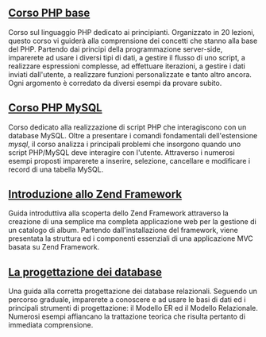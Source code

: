 ## [Corso PHP base](/corsi/corso-php-base/)

Corso sul linguaggio PHP dedicato ai principianti. Organizzato in 20 lezioni, questo corso vi guiderà alla comprensione dei concetti che stanno alla base del PHP. Partendo dai principi della programmazione server-side, imparerete ad usare i diversi tipi di dati, a gestire il flusso di uno script, a realizzare espressioni complesse, ad effettuare iterazioni, a gestire i dati inviati dall'utente, a realizzare funzioni personalizzate e tanto altro ancora. Ogni argomento è corredato da diversi esempi da provare subito.

## [Corso PHP MySQL](/corsi/corso-php-mysql/)

Corso dedicato alla realizzazione di script PHP che interagiscono con un database MySQL. Oltre a presentare i comandi fondamentali dell'estensione _mysql_, il corso analizza i principali problemi che insorgono quando uno script PHP/MySQL deve interagire con l'utente. Attraverso i numerosi esempi proposti imparerete a inserire, selezione, cancellare e modificare i record di una tabella MySQL.

## [Introduzione allo Zend Framework](/corsi/corso-zend-framework/)

Guida introduttiva alla scoperta dello Zend Framework attraverso la creazione di una semplice ma completa applicazione web per la gestione di un catalogo di album. Partendo dall'installazione del framework, viene presentata la struttura ed i componenti essenziali di una applicazione MVC basata su Zend Framework.

## [La progettazione dei database](/corsi/la-progettazione-dei-database/)

Una guida alla corretta progettazione dei database relazionali. Seguendo un percorso graduale, imparerete a conoscere e ad usare le basi di dati ed i principali strumenti di progettazione: il Modello ER ed il Modello Relazionale. Numerosi esempi affiancano la trattazione teorica che risulta pertanto di immediata comprensione.
